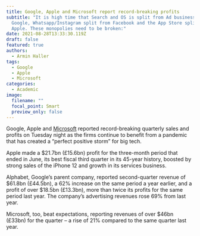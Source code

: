 ```yaml
---
title: Google, Apple and Microsoft report record-breaking profits
subtitle: "It is high time that Search and OS is split from Ad business in
  Google, Whatsapp/Instagram split from Facebook and the App Store split from
  Apple. These monopolies need to be broken:"
date: 2021-08-28T13:33:30.119Z
draft: false
featured: true
authors:
  - Armin Haller
tags:
  - Google
  - Apple
  - Microsoft
categories:
  - Academic
image:
  filename: ""
  focal_point: Smart
  preview_only: false
---
```

Google, Apple and [Microsoft](https://www.theguardian.com/technology/microsoft) reported record-breaking quarterly sales and profits on Tuesday night as the firms continue to benefit from a pandemic that has created a “perfect positive storm” for big tech.

Apple made a $21.7bn (£15.6bn) profit for the three-month period that ended in June, its best fiscal third quarter in its 45-year history, boosted by strong sales of the iPhone 12 and growth in its services business.

Alphabet, Google’s parent company, reported second-quarter revenue of $61.8bn (£44.5bn), a 62% increase on the same period a year earlier, and a profit of over $18.5bn (£13.3bn), more than twice its profits for the same period last year. The company’s advertising revenues rose 69% from last year.

Microsoft, too, beat expectations, reporting revenues of over $46bn (£33bn) for the quarter – a rise of 21% compared to the same quarter last year.